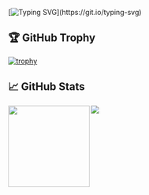 [![Typing SVG](https://readme-typing-svg.herokuapp.com?color=%23fc8c03&vCenter=true&width=600&lines=Hi+there+👋,+I+am+Vikash+Gupta;+Welcome+to+my+GitHub+Profile!;)](https://git.io/typing-svg)

## 🏆 GitHub Trophy
[![trophy](https://github-profile-trophy.vercel.app/?username=vikash-g&column=8)](https://github-profile-trophy.vercel.app/?username=vikash-g&column=8)

## 📈 GitHub Stats
<div>
  <img height="165" align="left" src="https://github-readme-stats.vercel.app/api?username=vikash-g&show_icons=true&theme=vue" />
  <img src="https://github-readme-stats.vercel.app/api/top-langs/?username=vikash-g&layout=compact&show_icons=true&theme=vue" />
</div>
